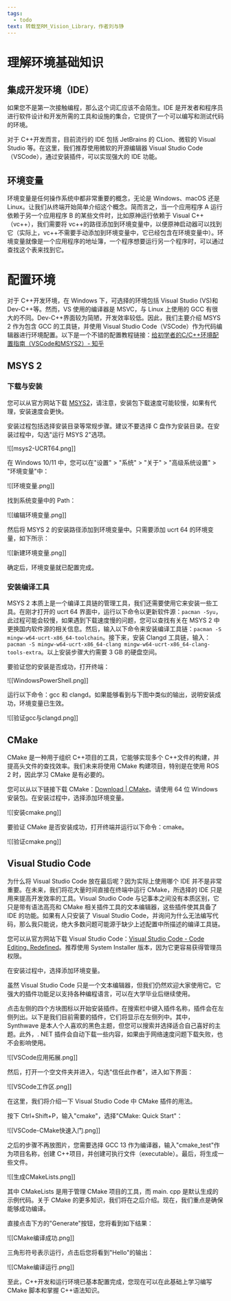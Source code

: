 ```yaml
---
tags:
  - todo
text: 转载至RM_Vision_Library，作者刘与铮
---
```

# 理解环境基础知识

## 集成开发环境（IDE）

如果您不是第一次接触编程，那么这个词汇应该不会陌生。IDE 是开发者和程序员进行软件设计和开发所需的工具和设施的集合，它提供了一个可以编写和测试代码的环境。

对于 C++开发而言，目前流行的 IDE 包括 JetBrains 的 CLion、微软的 Visual Studio 等。在这里，我们推荐使用微软的开源编辑器 Visual Studio Code（VSCode），通过安装插件，可以实现强大的 IDE 功能。

## 环境变量

环境变量是任何操作系统中都非常重要的概念，无论是 Windows、macOS 还是 Linux。让我们从终端开始简单介绍这个概念。简而言之，当一个应用程序 A 运行依赖于另一个应用程序 B 的某些文件时，比如原神运行依赖于 Visual C++（vc++），我们需要将 vc++的路径添加到环境变量中，以便原神启动器可以找到它（实际上，vc++不需要手动添加到环境变量中，它已经包含在环境变量中）。环境变量就像是一个应用程序的地址簿，一个程序想要运行另一个程序时，可以通过查找这个表来找到它。

# 配置环境

对于 C++开发环境，在 Windows 下，可选择的环境包括 Visual Studio (VS)和 Dev-C++等。然而，VS 使用的编译器是 MSVC，与 Linux 上使用的 GCC 有很大的不同。Dev-C++界面较为简陋，开发效率较低。因此，我们主要介绍 MSYS 2 作为包含 GCC 的工具链，并使用 Visual Studio Code（VSCode）作为代码编辑器进行环境配置。以下是一个不错的配置教程链接：[给初学者的C/C++环境配置指南（VSCode和MSYS2）- 知乎](https://zhuanlan.zhihu.com/p/401188789)

## MSYS 2

### 下载与安装

您可以从官方网站下载 [MSYS2](https://www.msys2.org/)，请注意，安装包下载速度可能较慢，如果有代理，安装速度会更快。

安装过程包括选择安装目录等常规步骤。建议不要选择 C 盘作为安装目录。在安装过程中，勾选"运行 MSYS 2"选项。

![[msys2-UCRT64.png]]

在 Windows 10/11 中，您可以在"设置" > "系统" > "关于" > "高级系统设置" > "环境变量"中：

![[环境变量.png]]

找到系统变量中的 Path：

![[编辑环境变量.png]]

然后将 MSYS 2 的安装路径添加到环境变量中。只需要添加 ucrt 64 的环境变量，如下所示：

![[新建环境变量.png]]

确定后，环境变量就已配置完成。

### 安装编译工具

MSYS 2 本质上是一个编译工具链的管理工具，我们还需要使用它来安装一些工具。在刚才打开的 ucrt 64 界面中，运行以下命令以更新软件源：`pacman -Syu`，此过程可能会较慢，如果遇到下载速度慢的问题，您可以查找有关在 MSYS 2 中更换国内软件源的相关信息。然后，输入以下命令来安装编译工具链：`pacman -S mingw-w64-ucrt-x86_64-toolchain`。接下来，安装 Clangd 工具链，输入：`pacman -S mingw-w64-ucrt-x86_64-clang mingw-w64-ucrt-x86_64-clang-tools-extra`。以上安装步骤大约需要 3 GB 的硬盘空间。

要验证您的安装是否成功，打开终端：

![[WindowsPowerShell.png]]

运行以下命令：gcc 和 clangd。如果能够看到与下图中类似的输出，说明安装成功，环境变量已生效。

![[验证gcc与clangd.png]]

## CMake

CMake 是一种用于组织 C++项目的工具，它能够实现多个 C++文件的构建，并提高头文件的查找效率。我们未来将使用 CMake 构建项目，特别是在使用 ROS 2 时，因此学习 CMake 是有必要的。

您可以从以下链接下载 CMake：[Download | CMake](https://cmake.org/download/)。请使用 64 位 Windows 安装包。在安装过程中，选择添加环境变量。

![[安装cmake.png]]

要验证 CMake 是否安装成功，打开终端并运行以下命令：cmake。

![[验证cmake.png]]

## Visual Studio Code

为什么将 Visual Studio Code 放在最后呢？因为实际上使用哪个 IDE 并不是非常重要。在未来，我们将花大量时间直接在终端中运行 CMake，所选择的 IDE 只是用来提高开发效率的工具。Visual Studio Code 与记事本之间没有本质区别，它只是带有语法高亮和 CMake 相关插件工具的文本编辑器，这些插件使其具备了 IDE 的功能。如果有人只安装了 Visual Studio Code，并询问为什么无法编写代码，那么我只能说，绝大多数问题可能源于缺少上述配置中所描述的编译工具链。

您可以从官方网站下载 Visual Studio Code：[Visual Studio Code - Code Editing. Redefined](https://code.visualstudio.com/)。推荐使用 System Installer 版本，因为它更容易获得管理员权限。

在安装过程中，选择添加环境变量。

虽然 Visual Studio Code 只是一个文本编辑器，但我们仍然欢迎大家使用它。它强大的插件功能足以支持各种编程语言，可以在大学毕业后继续使用。

点击左侧的四个方块图标以开始安装插件。在搜索栏中键入插件名称，插件会在左侧列出。以下是我们目前需要的插件，它们将显示在左侧列中。其中，Synthwave 是本人个人喜欢的黑色主题，但您可以搜索并选择适合自己喜好的主题。此外，. NET 插件会自动下载一些内容，如果由于网络速度问题下载失败，也不会影响使用。

![[VSCode应用拓展.png]]

然后，打开一个空文件夹并进入，勾选"信任此作者"，进入如下界面：

![[VSCode工作区.png]]

在这里，我们将介绍一下 Visual Studio Code 中 CMake 插件的用法。

按下 Ctrl+Shift+P，输入"cmake"，选择"CMake: Quick Start"：

![[VSCode-CMake快速入门.png]]

之后的步骤不再放图片，您需要选择 GCC 13 作为编译器，输入"cmake_test"作为项目名称，创建 C++项目，并创建可执行文件（executable）。最后，将生成一些文件。

![[生成CMakeLists.png]]

其中 CMakeLists 是用于管理 CMake 项目的工具，而 main. cpp 是默认生成的示例代码。关于 CMake 的更多知识，我们将在之后介绍。现在，我们重点是确保能够成功编译。

直接点击下方的"Generate"按钮，您将看到如下结果：

![[CMake编译成功.png]]

三角形符号表示运行，点击后您将看到"Hello"的输出：

![[CMake编译运行.png]]

至此，C++开发和运行环境已基本配置完成，您现在可以在此基础上学习编写 CMake 脚本和掌握 C++语法知识。